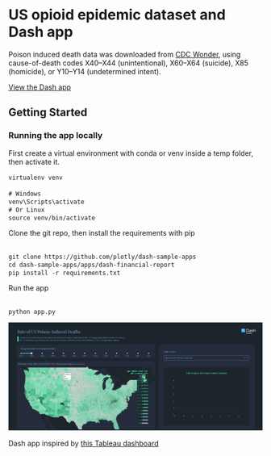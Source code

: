 # US opioid epidemic dataset and Dash app

Poison induced death data was downloaded from [CDC Wonder](dash_app_screencast.gif), using cause-of-death codes X40–X44 (unintentional), X60–X64 (suicide), X85 (homicide), or Y10–Y14 (undetermined intent).

[View the Dash app](https://opioid-epidemic.herokuapp.com/)

## Getting Started

### Running the app locally

First create a virtual environment with conda or venv inside a temp folder, then activate it.

```
virtualenv venv

# Windows
venv\Scripts\activate
# Or Linux
source venv/bin/activate

```

Clone the git repo, then install the requirements with pip

```

git clone https://github.com/plotly/dash-sample-apps
cd dash-sample-apps/apps/dash-financial-report
pip install -r requirements.txt

```

Run the app

```

python app.py

```

![plotly-dash-screencast](assets/app_screencast.gif)

Dash app inspired by [this Tableau dashboard](https://www.cdc.gov/nchs/data-visualization/drug-poisoning-mortality/)
